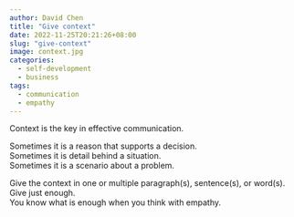 ```yaml
---
author: David Chen
title: "Give context"
date: 2022-11-25T20:21:26+08:00
slug: "give-context"
image: context.jpg
categories:
  - self-development
  - business
tags:
  - communication
  - empathy
---
```

Context is the key in effective communication.

Sometimes it is a reason that supports a decision.\
Sometimes it is detail behind a situation.\
Sometimes it is a scenario about a problem.

Give the context in one or multiple paragraph(s), sentence(s), or word(s).\
Give just enough.\
You know what is enough when you think with empathy.